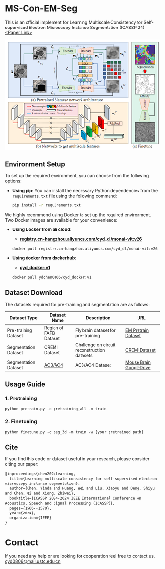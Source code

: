 # MS-Con-EM-Seg
This is an official implement for Learning Multiscale Consistency for Self-supervised Electron Microscopy Instance Segmentation (ICASSP 24)
[\<Paper Link\>](https://ieeexplore.ieee.org/abstract/document/10446055)

![The pipeline of our proposed methods](framework.png)

## Environment Setup

To set up the required environment, you can choose from the following options:

- **Using pip**:
  You can install the necessary Python dependencies from the `requirements.txt` file using the following command:

  ```bash
  pip install -r requirements.txt

We highly recommend using Docker to set up the required environment. Two Docker images are available for your convenience:

- **Using Docker from ali cloud**:
  - [**registry.cn-hangzhou.aliyuncs.com/cyd_dl/monai-vit:v26**](https://registry.cn-hangzhou.aliyuncs.com/cyd_dl/monai-vit:v26)
  
  ```bash
  docker pull registry.cn-hangzhou.aliyuncs.com/cyd_dl/monai-vit:v26
  
- **Using docker from dockerhub**:
  - [**cyd_docker:v1**](https://ydchen0806/cyd_docker:v1)
  
  ```bash
  docker pull ydchen0806/cyd_docker:v1
  
## Dataset Download

The datasets required for pre-training and segmentation are as follows:

| Dataset Type          | Dataset Name           | Description                              | URL                                           |
|-----------------------|------------------------|------------------------------------------|-----------------------------------------------|
| Pre-training Dataset  | Region of FAFB Dataset | Fly brain dataset for pre-training       | [EM Pretrain Dataset](https://huggingface.co/datasets/cyd0806/EM_pretrain_data/tree/main)  |
| Segmentation Dataset  | CREMI Dataset          | Challenge on circuit reconstruction datasets| [CREMI Dataset](https://cremi.org/)           |
| Segmentation Dataset  | [AC3/AC4 ](https://software.rc.fas.harvard.edu/lichtman/vast/AC3AC4Package.zip) | AC3/AC4 Dataset | [Mouse Brain GoogleDrive](https://drive.google.com/drive/folders/1JAdoKchlWrHnbTXvnFn6pWWwx6VIiMH3?usp=sharing) |


## Usage Guide

### 1. Pretraining
```
python pretrain.py -c pretraining_all -m train
```
### 2. Finetuning
```
python finetune.py -c seg_3d -m train -w [your pretrained path]
```

## Cite
If you find this code or dataset useful in your research, please consider citing our paper:
```
@inproceedings{chen2024learning,
  title={Learning multiscale consistency for self-supervised electron microscopy instance segmentation},
  author={Chen, Yinda and Huang, Wei and Liu, Xiaoyu and Deng, Shiyu and Chen, Qi and Xiong, Zhiwei},
  booktitle={ICASSP 2024-2024 IEEE International Conference on Acoustics, Speech and Signal Processing (ICASSP)},
  pages={1566--1570},
  year={2024},
  organization={IEEE}
}
```
# Contact 
If you need any help or are looking for cooperation feel free to contact us. cyd0806@mail.ustc.edu.cn
